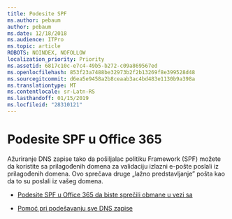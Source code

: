 ```yaml
---
title: Podesite SPF
ms.author: pebaum
author: pebaum
ms.date: 12/18/2018
ms.audience: ITPro
ms.topic: article
ROBOTS: NOINDEX, NOFOLLOW
localization_priority: Priority
ms.assetid: 6817c10c-e7c4-49b5-b272-c09a869567ed
ms.openlocfilehash: 853f23a7488be32973b2f2b13269f8e399528d48
ms.sourcegitcommit: d6ea5e9458a2b8ceaab3ac4bd483e1130b9a398a
ms.translationtype: MT
ms.contentlocale: sr-Latn-RS
ms.lasthandoff: 01/15/2019
ms.locfileid: "28310121"
---
```

# <a name="set-up-spf-in-office-365"></a>Podesite SPF u Office 365

Ažuriranje DNS zapise tako da pošiljalac politiku Framework (SPF) možete da koristite sa prilagođenih domena za validaciju izlazni e-pošte poslali iz prilagođenih domena. Ovo sprečava druge „lažno predstavljanje” pošta kao da to su poslali iz vašeg domena.
  
- [Podesite SPF u Office 365 da biste sprečili obmane u vezi sa](https://docs.microsoft.com/en-us/office365/SecurityCompliance/set-up-spf-in-office-365-to-help-prevent-spoofing)
    
- [Pomoć pri podešavanju sve DNS zapise](https://docs.microsoft.com/en-us/office365/admin/get-help-with-domains/create-dns-records-at-any-dns-hosting-provider)
    

